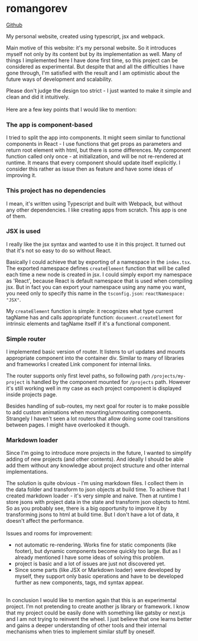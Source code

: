 # romangorev

[Github](https://github.com/ogogorev/ogogorev.github.io)

My personal website, created using typescript, jsx and webpack.

Main motive of this website: it's my personal website. So it introduces myself not only by its content but by its implementation as well. Many of things I implemented here I have done first time, so this project can be considered as experimental. But despite that and all the difficulties I have gone through, I'm satisfied with the result and I am optimistic about the future ways of development and scalability.

Please don't judge the design too strict - I just wanted to make it simple and clean and did it intuitively.
<br>
<br>
Here are a few key points that I would like to mention:

### The app is component-based

I tried to split the app into components. It might seem similar to functional components in React - I use functions that get props as parameters and return root element with html, but there is some differences. My component function called only once - at initialization, and will be not re-rendered at runtime. It means that every component should update itself explicitly. I consider this rather as issue then as feature and have some ideas of improving it.

### This project has no dependencies

I mean, it's written using Typescript and built with Webpack, but without any other dependencies. I like creating apps from scratch. This app is one of them.

### JSX is used

I really like the jsx syntax and wanted to use it in this project. It turned out that it's not so easy to do so without React.

Basically I could achieve that by exporting of a namespace in the `index.tsx`. The exported namespace defines `createElement` function that will be called each time a new node is created in jsx. I could simply export my namespace as 'React', because React is default namespace that is used when compiling jsx. But in fact you can export your namespace using any name you want, you need only to specify this name in the `tsconfig.json`: `reactNamespace: "JSX"`.

My `createElement` function is simple: it recognizes what type current tagName has and calls appropriate function: `document.createElement` for intrinsic elements and tagName itself if it's a functional component.

### Simple router

I implemented basic version of router. It listens to url updates and mounts appropriate component into the container div. Similar to many of libraries and frameworks I created Link component for internal links.

The router supports only first level paths, so following path `/projects/my-project` is handled by the component mounted for `/projects` path. However it's still working well in my case as each project component is displayed inside projects page.

Besides handling of sub-routes, my next goal for router is to make possible to add custom animations when mounting/unmounting components. Strangely I haven't seen a lot routers that allow doing some cool transitions between pages. I might have overlooked it though.

### Markdown loader

Since I'm going to introduce more projects in the future, I wanted to simplify adding of new projects (and other contents). And ideally I should be able add them without any knowledge about project structure and other internal implementations.

The solution is quite obvious - I’m using markdown files. I collect them in the data folder and transform to json objects at build time. To achieve that I created markdown loader - it's very simple and naive. Then at runtime I store jsons with project data in the state and transform json objects to html. So as you probably see, there is a big opportunity to improve it by transforming jsons to html at build time. But I don't have a lot of data, it doesn't affect the performance.
<br>
<br>
Issues and rooms for improvement:

- not automatic re-rendering. Works fine for static components (like footer), but dynamic components become quickly too large. But as I already mentioned I have some ideas of solving this problem.
- project is basic and a lot of issues are just not discovered yet.
- Since some parts (like JSX or Markdown loader) were developed by myself, they support only basic operations and have to be developed further as new components, tags, md syntax appear.
  <br>
  <br>

In conclusion I would like to mention again that this is an experimental project. I’m not pretending to create another js library or framework. I know that my project could be easily done with something like gatsby or next.js and I am not trying to reinvent the wheel. I just believe that one learns better and gains a deeper understanding of other tools and their internal mechanisms when tries to implement similar stuff by oneself.
